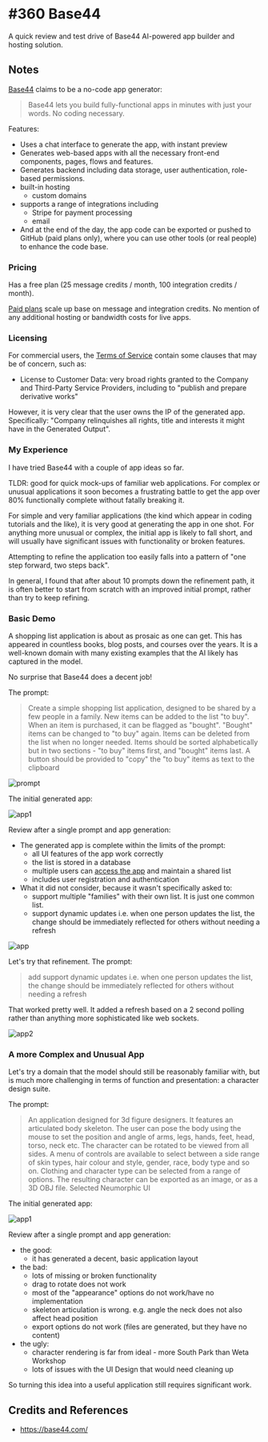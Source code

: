 # #360 Base44

A quick review and test drive of Base44 AI-powered app builder and hosting solution.

## Notes

[Base44](https://base44.com/) claims to be a no-code app generator:

> Base44 lets you build fully-functional apps in minutes with just your words. No coding necessary.

Features:

* Uses a chat interface to generate the app, with instant preview
* Generates web-based apps with all the necessary front-end components, pages, flows and features.
* Generates backend including data storage, user authentication, role-based permissions.
* built-in hosting
    * custom domains
* supports a range of integrations including
    * Stripe for payment processing
    * email
* And at the end of the day, the app code can be exported or pushed to GitHub (paid plans only), where you can use other tools (or real people) to enhance the code base.

### Pricing

Has a free plan (25 message credits / month, 100 integration credits / month).

[Paid plans](https://base44.com/pricing) scale up base on message and integration credits. No mention of any additional hosting or bandwidth costs for live apps.

### Licensing

For commercial users, the [Terms of Service](https://base44.com/terms-of-service) contain some clauses that may be of concern, such as:

* License to Customer Data: very broad rights granted to the Company and Third-Party Service Providers, including to "publish and prepare derivative works"

However, it is very clear that the user owns the IP of the generated app. Specifically: "Company relinquishes all rights, title and interests it might have in the Generated Output".

### My Experience

I have tried Base44 with a couple of app ideas so far.

TLDR: good for quick mock-ups of familiar web applications. For complex or unusual applications it soon becomes a frustrating battle to get the app over 80% functionally complete without fatally breaking it.

For simple and very familiar applications (the kind which appear in coding tutorials and the like), it is very good at generating the app in one shot.
For anything more unusual or complex, the initial app is likely to fall short, and will usually have significant issues with functionality or broken features.

Attempting to refine the application too easily falls into a pattern of "one step forward, two steps back".

In general, I found that after about 10 prompts down the refinement path, it is often better to start from scratch with an improved initial prompt, rather than try to keep refining.

### Basic Demo

A shopping list application is about as prosaic as one can get. This has appeared in countless books, blog posts, and courses over the years. It is a well-known domain with many existing examples that the AI likely has captured in the model.

No surprise that Base44 does a decent job!

The prompt:

> Create a simple shopping list application, designed to be shared by a few people in a family. New items can be added to the list "to buy". When an item is purchased, it can be flagged as "bought". "Bought" items can be changed to "to buy" again. Items can be deleted from the list when no longer needed. Items should be sorted alphabetically but in two sections - "to buy" items first, and "bought" items last. A button should be provided to "copy" the "to buy" items as text to the clipboard

![prompt](assets/shop-1.png)

The initial generated app:

![app1](assets/shop-2.png)

Review after a single prompt and app generation:

* The generated app is complete within the limits of the prompt:
    * all UI features of the app work correctly
    * the list is stored in a database
    * multiple users can [access the app](https://squad-cart-704c8eed.base44.app/) and maintain a shared list
    * includes user registration and authentication
* What it did not consider, because it wasn't specifically asked to:
    * support multiple "families" with their own list. It is just one common list.
    * support dynamic updates i.e. when one person updates the list, the change should be immediately reflected for others without needing a refresh

![app](assets/shop-3.png)

Let's try that refinement. The prompt:

> add support dynamic updates i.e. when one person updates the list, the change should be immediately reflected for others without needing a refresh

That worked pretty well. It added a refresh based on a 2 second polling rather than anything more sophisticated like web sockets.

![app2](assets/shop-4.png)

### A more Complex and Unusual App

Let's try a domain that the model should still be reasonably familiar with, but is much more challenging in terms of function and presentation: a character design suite.

The prompt:

> An application designed for 3d figure designers. It features an articulated body skeleton. The user can pose the body using the mouse to set the position and angle of arms, legs, hands, feet, head, torso, neck etc. The character can be rotated to be viewed from all sides. A menu of controls are available to select between a side range of skin types, hair colour and style, gender, race, body type and so on. Clothing and character type can be selected from a range of options. The resulting character can be exported as an image, or as a 3D OBJ file. Selected Neumorphic UI

The initial generated app:

![app1](assets/ff-1.png)

Review after a single prompt and app generation:

* the good:
    * it has generated a decent, basic application layout
* the bad:
    * lots of missing or broken functionality
    * drag to rotate does not work
    * most of the "appearance" options do not work/have no implementation
    * skeleton articulation is wrong. e.g. angle the neck does not also affect head position
    * export options do not work (files are generated, but they have no content)
* the ugly:
    * character rendering is far from ideal  - more South Park than Weta Workshop
    * lots of issues with the UI Design that would need cleaning up

So turning this idea into a useful application still requires significant work.

## Credits and References

* <https://base44.com/>

